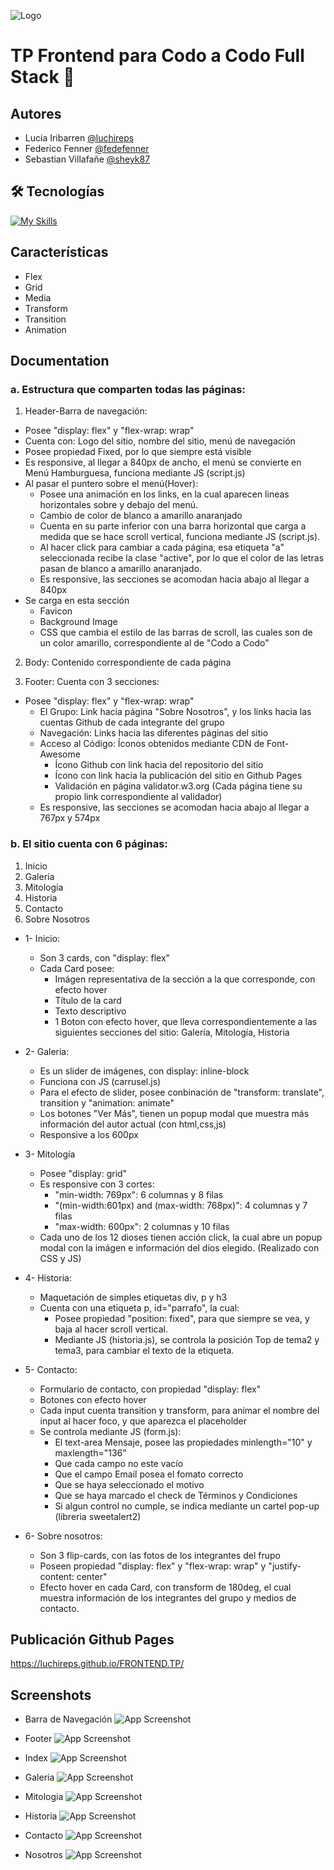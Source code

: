 
![Logo](https://i.ibb.co/X87LTv3/Logo.png)


# TP Frontend para Codo a Codo Full Stack 👋


## Autores

- Lucia Iribarren [@luchireps](https://www.github.com/octokatherine)
- Federico Fenner [@fedefenner](https://www.github.com/fedefenner)
- Sebastian Villafañe [@sheyk87](https://www.github.com/sheyk87)


## 🛠 Tecnologías

[![My Skills](https://skillicons.dev/icons?i=js,html,css)](https://www.w3schools.com/)
## Características

- Flex
- Grid
- Media
- Transform
- Transition
- Animation


## Documentation

### a. Estructura que comparten todas las páginas:
1. Header-Barra de navegación:
- Posee "display: flex" y "flex-wrap: wrap"
- Cuenta con: Logo del sitio, nombre del sitio, menú de navegación
- Posee propiedad Fixed, por lo que siempre está visible
- Es responsive, al llegar a 840px de ancho, el menú se convierte en Menú Hamburguesa, funciona mediante JS (script.js)
- Al pasar el puntero sobre el menú(Hover):
   - Posee una animación en los links, en la cual aparecen lineas horizontales sobre y debajo del menú.
   - Cambio de color de blanco a amarillo anaranjado
   - Cuenta en su parte inferior con una barra horizontal que carga a medida que se hace scroll vertical, funciona mediante JS (script.js).
   - Al hacer click para cambiar a cada página, esa etiqueta "a" seleccionada recibe la clase "active", por lo que el color de las letras pasan de blanco a amarillo anaranjado.
   - Es responsive, las secciones se acomodan hacia abajo al llegar a 840px
- Se carga en esta sección
  - Favicon
  - Background Image
  - CSS que cambia el estilo de las barras de scroll, las cuales son de un color amarillo, correspondiente al de "Codo a Codo"

2. Body: Contenido correspondiente de cada página

3. Footer: Cuenta con 3 secciones:
- Posee "display: flex" y "flex-wrap: wrap"
  - El Grupo: Link hacia página "Sobre Nosotros", y los links hacia las cuentas Github de cada integrante del grupo
  - Navegación: Links hacia las diferentes páginas del sitio
  - Acceso al Código: Íconos obtenidos mediante CDN de Font-Awesome
    - Ícono Github con link hacia del repositorio del sitio
    - Ícono con link hacia la publicación del sitio en Github Pages
    - Validación en página validator.w3.org (Cada página tiene su propio link correspondiente al validador)
  - Es responsive, las secciones se acomodan hacia abajo al llegar a 767px y 574px

### b. El sitio cuenta con 6 páginas:
1. Inicio
2. Galería
3. Mitología
4. Historia
5. Contacto
6. Sobre Nosotros

- 1- Inicio:
  - Son 3 cards, con "display: flex"
  - Cada Card posee:
    - Imágen representativa de la sección a la que corresponde, con efecto hover
    - Título de la card
    - Texto descriptivo
    - 1 Boton con efecto hover, que lleva correspondientemente a las siguientes secciones del sitio: Galería, Mitología, Historia

- 2- Galeria:
  - Es un slider de imágenes, con display: inline-block
  - Funciona con JS (carrusel.js)
  - Para el efecto de slider, posee conbinación de "transform: translate", transition y "animation: animate"
  - Los botones "Ver Más", tienen un popup modal que muestra más información del autor actual (con html,css,js)
  - Responsive a los 600px

- 3- Mitología
  - Posee "display: grid"
  - Es responsive con 3 cortes:
    - "min-width: 769px": 6 columnas y 8 filas
    - "(min-width:601px) and (max-width: 768px)": 4 columnas y 7 filas
    - "max-width: 600px": 2 columnas y 10 filas
  - Cada uno de los 12 dioses tienen acción click, la cual abre un popup modal con la imágen e información del dios elegido. (Realizado con CSS y JS)

- 4- Historia:
  - Maquetación de simples etiquetas div, p y h3
  - Cuenta con una etiqueta p, id="parrafo", la cual:
    - Posee propiedad "position: fixed", para que siempre se vea, y baja al hacer scroll vertical.
    - Mediante JS (historia.js), se controla la posición Top de tema2 y tema3, para cambiar el texto de la etiqueta.

- 5- Contacto:
  - Formulario de contacto, con propiedad "display: flex"
  - Botones con efecto hover
  - Cada input cuenta transition y transform, para animar el nombre del input al hacer foco, y que aparezca el placeholder
  - Se controla mediante JS (form.js):
    - El text-area Mensaje, posee las propiedades minlength="10" y maxlength="136" 
    - Que cada campo no este vacío
    - Que el campo Email posea el fomato correcto
    - Que se haya seleccionado el motivo
    - Que se haya marcado el check de Términos y Condiciones
    - Si algun control no cumple, se indica mediante un cartel pop-up (libreria sweetalert2)

- 6- Sobre nosotros:
  - Son 3 flip-cards, con las fotos de los integrantes del frupo
  - Poseen propiedad "display: flex" y "flex-wrap: wrap" y "justify-content: center"
  - Efecto hover en cada Card, con transform de 180deg, el cual muestra información de los integrantes del grupo y medios de contacto.
## Publicación Github Pages

https://luchireps.github.io/FRONTEND.TP/


## Screenshots

- Barra de Navegación
![App Screenshot](https://i.ibb.co/LpDs8ck/Barra.png)

- Footer
![App Screenshot](https://i.ibb.co/BZkyTyd/Footer.png)

- Index
![App Screenshot](https://i.ibb.co/QvSB7Yz/Index.png)

- Galeria
![App Screenshot](https://i.ibb.co/yhFhNYr/Galeria.png)

- Mitologia
![App Screenshot](https://i.ibb.co/qBtRLtb/Mitologia.png)

- Historia
![App Screenshot](https://i.ibb.co/dWRcXnV/Historia.png)

- Contacto
![App Screenshot](https://i.ibb.co/WkhNpYW/Contacto.png)

- Nosotros
![App Screenshot](https://i.ibb.co/FBRJcbY/Nosotros.png)